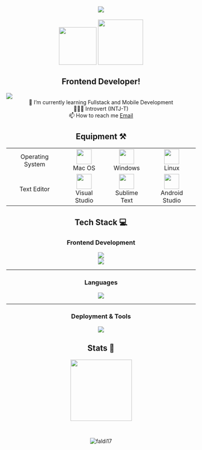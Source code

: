 <h1 align="center">
    <img src="https://readme-typing-svg.herokuapp.com/?font=Righteous&size=35&center=true&vCenter=true&width=500&height=70&duration=4000&color=13C3A0FF&lines=Hey+There!+👋;+You+can+call+me+Faldi!+😆;A+newgrad+ready+to+explore+🚀" />
</h1>

<div align="center">
    <img src="https://media.tenor.com/dHk-LfzHrtwAAAAj/linux-computer.gif" width="100">
    <img src="https://www.gambaranimasi.org/data/media/56/animasi-bergerak-komputer-0028.gif" width="120">
</div>

<h2 align="center">Frontend Developer!</h2>

<img src="https://i.pinimg.com/originals/90/70/32/9070324cdfc07c68d60eed0c39e77573.gif" />
</br>

<div align="center">
🌱 I’m currently learning Fullstack and Mobile Development<br>
👨🏻‍💻 Introvert (INTJ-T)<br>
📫 How to reach me <a href="mailto:faldiansyahk@gmail.com">Email</a>

## Equipment ⚒️
<table>
    <tr align="center">
        <td>Operating System</td>
        <td>
          <img src="https://upload.wikimedia.org/wikipedia/commons/f/fa/Apple_logo_black.svg" width="40" /> <br />
          Mac OS
        </td>
        <td>
          <img src="https://img.icons8.com/?size=48&id=TuXN3JNUBGOT&format=png" width="40" /> <br />
          Windows
        </td>
        <td>
          <img src="https://upload.wikimedia.org/wikipedia/commons/thumb/3/35/Tux.svg/1200px-Tux.svg.png" width="40" /> <br />
          Linux
        </td>
    </tr>
    <tr align="center">
        <td>Text Editor</td>
        <td>
          <img src="https://upload.wikimedia.org/wikipedia/commons/thumb/9/9a/Visual_Studio_Code_1.35_icon.svg/2048px-Visual_Studio_Code_1.35_icon.svg.png" width="40" /> <br />
          Visual Studio
        </td>
        <td>
          <img src="https://upload.wikimedia.org/wikipedia/fr/7/78/Sublime_text_logo.png" width="40" /> <br />
          Sublime Text
        </td>
        <td>
          <img src="https://upload.wikimedia.org/wikipedia/commons/thumb/5/51/Android_Studio_Logo_2024.svg/1200px-Android_Studio_Logo_2024.svg.png" width="40" /> <br />
          Android Studio
        </td>
    </tr>
</table>
</div>

<div align="center">

## Tech Stack 💻

### Frontend Development
<img src="https://skillicons.dev/icons?i=react,bootstrap,vite,nodejs" />
</br>
<img src="https://skillicons.dev/icons?i=tailwind,vue,nextjs,laravel" />

<hr>

### Languages
<img src="https://skillicons.dev/icons?i=html,css,js,ts,php,python,kotlin,mysql" />

<hr>

### Deployment & Tools
<img src="https://skillicons.dev/icons?i=vercel,github" />

## Stats 🚀
<p>
    <img src="https://github-readme-stats.vercel.app/api/top-langs/?username=faldi17&layout=compact&theme=tokyonight" height=163 />
</p>

</div>

<br>

<p align="center"><img align="center" src="https://github-readme-streak-stats.herokuapp.com/?user=faldi17&theme=highcontrast" alt="faldi17" /></p>
